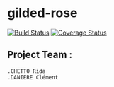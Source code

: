 # gilded-rose

[![Build Status](https://travis-ci.org/neitge/gilded_DAN.svg?branch=master)](https://travis-ci.org/neitge/gilded_DAN)  [![Coverage Status](https://coveralls.io/repos/github/neitge/gilded_DAN/badge.svg?branch=master)](https://coveralls.io/github/neitge/gilded_DAN?branch=master)



## Project Team : 

    .CHETTO Rida
    .DANIERE Clément
